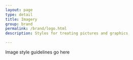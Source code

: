 ```yaml
---
layout: page
type: detail
title: Imagery
group: brand
permalink: /brand/logo.html
description: Styles for treating pictures and graphics

---
```


Image style guidelines go here
